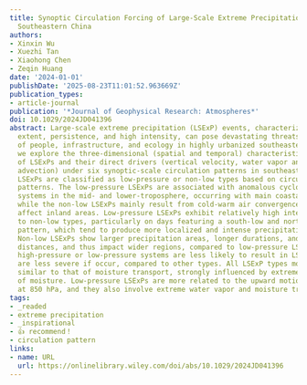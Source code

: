 ```yaml
---
title: Synoptic Circulation Forcing of Large-Scale Extreme Precipitation Events Over
  Southeastern China
authors:
- Xinxin Wu
- Xuezhi Tan
- Xiaohong Chen
- Zeqin Huang
date: '2024-01-01'
publishDate: '2025-08-23T11:01:52.963669Z'
publication_types:
- article-journal
publication: '*Journal of Geophysical Research: Atmospheres*'
doi: 10.1029/2024JD041396
abstract: Large-scale extreme precipitation (LSExP) events, characterized by widespread
  extent, persistence, and high intensity, can pose devastating threats to millions
  of people, infrastructure, and ecology in highly urbanized southeastern China. Here
  we explore the three-dimensional (spatial and temporal) characteristics and movements
  of LSExPs and their direct drivers (vertical velocity, water vapor and moisture
  advection) under six synoptic-scale circulation patterns in southeastern China.
  LSExPs are classified as low-pressure or non-low types based on circulation anomaly
  patterns. The low-pressure LSExPs are associated with anomalous cyclonic low-pressure
  systems in the mid- and lower-troposphere, occurring with main coastal precipitation,
  while the non-low LSExPs mainly result from cold-warm air convergence and primarily
  affect inland areas. Low-pressure LSExPs exhibit relatively high intensity compared
  to non-low types, particularly on days featuring a south-low and north-high dipole
  pattern, which tend to produce more localized and intense precipitation events.
  Non-low LSExPs show larger precipitation areas, longer durations, and greater movement
  distances, and thus impact wider regions, compared to low-pressure LSExPs. Single
  high-pressure or low-pressure systems are less likely to result in LSExPs, and LSExPs
  are less severe if occur, compared to other types. All LSExP types move in a direction
  similar to that of moisture transport, strongly influenced by extreme upward motion
  of moisture. Low-pressure LSExPs are more related to the upward motion of the atmosphere
  at 850 hPa, and they also involve extreme water vapor and moisture transport.
tags:
- _readed
- extreme precipitation
- _inspirational
- 👍 recommend！
- circulation pattern
links:
- name: URL
  url: https://onlinelibrary.wiley.com/doi/abs/10.1029/2024JD041396
---
```

